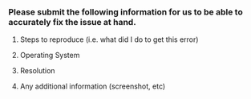 ### Please submit the following information for us to be able to accurately fix the issue at hand.

1. Steps to reproduce (i.e. what did I do to get this error)

2. Operating System

3. Resolution

4. Any additional information (screenshot, etc)

